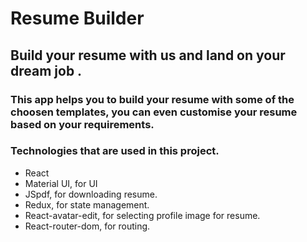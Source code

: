 # Resume Builder 

## Build your resume with us and land on your dream job .

### This app helps you to build your resume with some of the choosen templates, you can even customise your resume based on your requirements. 

### Technologies that are used in this project.
  <ul>
    <li>React</li> 
    <li>Material UI, for UI</li>  
    <li>JSpdf, for downloading resume.</li> 
    <li>Redux, for state management.</li>  
    <li>React-avatar-edit, for selecting profile image for resume.</li>
    <li>React-router-dom, for routing.</li>
  </ul>
 




